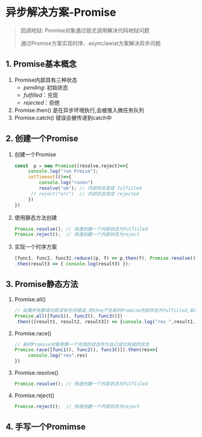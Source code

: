# 异步解决方案-Promise

> 回调地狱: Promise对象通过链式调用解决代码地狱问题
>
> 通过Promise方案实现时序、async/awiat方案解决异步问题

## 1. Promise基本概念

1. Promise内部具有三种状态
   - *pending*: 初始状态
   - *fulfilled*：兑现
   - *rejected*：拒绝
2. Promise.then() 是在异步环境执行,会被推入微任务队列
3. Promise.catch() 错误会被传递到catch中

## 2. 创建一个Promise

1. 创建一个Promise

   ```js
   const  p = new Promise((resolve,reject)=>{
        console.log("run Prmise");
        setTimeout(()=>{
            console.log("runnn")
            resolve("ok"); // 内部状态变成 fulfiiled
         // reject("err")  // 内部状态变成 rejected 
        })
   })
   ```

2. 使用静态方法创建

   ```js
   Promise.resolve(); // 快速创建一个内部状态为fulfiiled
   Promise.reject();  // 快速创建一个内部状态为reject
   ```

3. 实现一个时序方案

   ```js
   [func1, func2, func3].reduce((p, f) => p.then(f), Promise.resolve())
   .then(result3 => { console.log(result3) });
   ```

   

## 3. Promise静态方法

1. Promise.all()

   ```js
   // 如果所有都成功即没有任何错误,则thne产生新的Promise内部状态为fulfiiled,如果又一个失败则为reject并且第一个失败的错误信息作为它的错误信息
   Promise.all([func1(), func2(), func3()])
   .then(([result1, result2, result3]) => {console.log("res ",result1,result2,result3)});
   ```

2. Promise.race()

   ```js
   // 新的Promise对象把第一个完成的状态作为自己成功完成的状态
   Promise.race([func1(), func2(), func3()]).then(res=>{
        console.log("res",res)
   })
   ```

3. Promise.resolve()

   ```js
   Promise.resolve(); // 快速创建一个内部状态为fulfiiled
   ```

4. Promise.reject()

   ```js
   Promise.reject();  // 快速创建一个内部状态为reject
   ```

## 4. 手写一个Promimse

